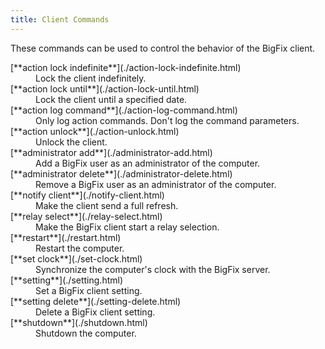 ```yaml
---
title: Client Commands
---
```


These commands can be used to control the behavior of the BigFix client.

<dl>

  <dt>[**action lock indefinite**](./action-lock-indefinite.html)</dt>
  <dd>Lock the client indefinitely.</dd>

  <dt>[**action lock until**](./action-lock-until.html)</dt>
  <dd>Lock the client until a specified date.</dd>

  <dt>[**action log command**](./action-log-command.html)</dt>
  <dd>Only log action commands. Don't log the command parameters.</dd>

  <dt>[**action unlock**](./action-unlock.html)</dt>
  <dd>Unlock the client.</dd>

  <dt>[**administrator add**](./administrator-add.html)</dt>
  <dd>Add a BigFix user as an administrator of the computer.</dd>

  <dt>[**administrator delete**](./administrator-delete.html)</dt>
  <dd>Remove a BigFix user as an administrator of the computer.</dd>

  <dt>[**notify client**](./notify-client.html)</dt>
  <dd>Make the client send a full refresh.</dd>

  <dt>[**relay select**](./relay-select.html)</dt>
  <dd>Make the BigFix client start a relay selection.</dd>

  <dt>[**restart**](./restart.html)</dt>
  <dd>Restart the computer.</dd>

  <dt>[**set clock**](./set-clock.html)</dt>
  <dd>Synchronize the computer's clock with the BigFix server.</dd>

  <dt>[**setting**](./setting.html)</dt>
  <dd>Set a BigFix client setting.</dd>

  <dt>[**setting delete**](./setting-delete.html)</dt>
  <dd>Delete a BigFix client setting.</dd>

  <dt>[**shutdown**](./shutdown.html)</dt>
  <dd>Shutdown the computer.</dd>

</dl>
